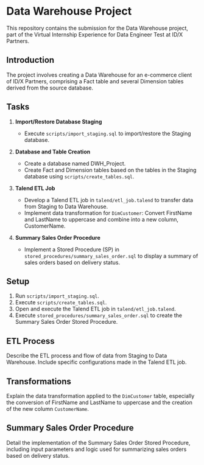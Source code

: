 # Data Warehouse Project

This repository contains the submission for the Data Warehouse project, part of the Virtual Internship Experience for Data Engineer Test at ID/X Partners.

## Introduction

The project involves creating a Data Warehouse for an e-commerce client of ID/X Partners, comprising a Fact table and several Dimension tables derived from the source database.

## Tasks

1. **Import/Restore Database Staging**
   - Execute `scripts/import_staging.sql` to import/restore the Staging database.

2. **Database and Table Creation**
   - Create a database named DWH_Project.
   - Create Fact and Dimension tables based on the tables in the Staging database using `scripts/create_tables.sql`.

3. **Talend ETL Job**
   - Develop a Talend ETL job in `talend/etl_job.talend` to transfer data from Staging to Data Warehouse.
   - Implement data transformation for `DimCustomer`: Convert FirstName and LastName to uppercase and combine into a new column, CustomerName.

4. **Summary Sales Order Procedure**
   - Implement a Stored Procedure (SP) in `stored_procedures/summary_sales_order.sql` to display a summary of sales orders based on delivery status.

## Setup

1. Run `scripts/import_staging.sql`.
2. Execute `scripts/create_tables.sql`.
3. Open and execute the Talend ETL job in `talend/etl_job.talend`.
4. Execute `stored_procedures/summary_sales_order.sql` to create the Summary Sales Order Stored Procedure.

## ETL Process

Describe the ETL process and flow of data from Staging to Data Warehouse. Include specific configurations made in the Talend ETL job.

## Transformations

Explain the data transformation applied to the `DimCustomer` table, especially the conversion of FirstName and LastName to uppercase and the creation of the new column `CustomerName`.

## Summary Sales Order Procedure

Detail the implementation of the Summary Sales Order Stored Procedure, including input parameters and logic used for summarizing sales orders based on delivery status.

